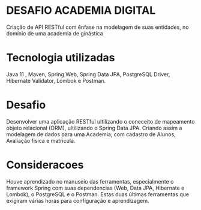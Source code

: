 # DESAFIO ACADEMIA DIGITAL
Criação de API RESTful com ênfase na modelagem de suas entidades, no domínio de uma academia de ginástica

# Tecnologia utilizadas
Java 11 , Maven, Spring Web, Spring Data JPA, PostgreSQL Driver, Hibernate Validator, Lombok e Postman.

# Desafio
Desenvolver uma aplicação RESTful ultilizando o coneceito de mapeamento objeto relacional (ORM), ultilizando o Spring Data JPA. Criando assim a modelagem de dados para uma Academia, com cadastro de Alunos, Avaliação fisica e matricula.

# Consideracoes
Houve aprendizado no manuseio das ferramentas, especialmente o framework Spring com suas dependencias (Web, Data JPA, Hibernate e Lombok), o PostgreSQL e o Postman.
Estas duas últimas ferramentas que exigiram várias horas para configuração e aprendizagem.
